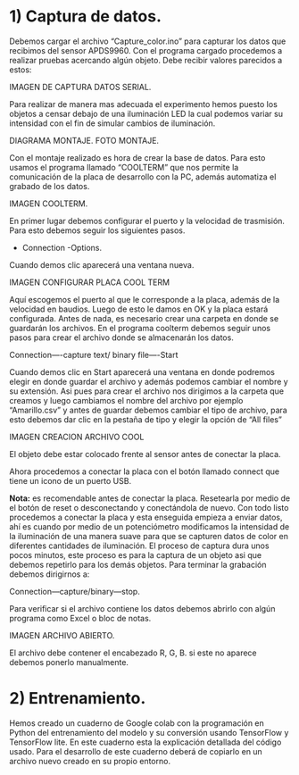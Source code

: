 # 1)	Captura de datos.
Debemos cargar el archivo “Capture_color.ino” para capturar los datos que recibimos del sensor APDS9960.
Con el programa cargado procedemos a realizar pruebas acercando algún objeto. Debe recibir valores parecidos a estos:

IMAGEN DE CAPTURA DATOS SERIAL.

Para realizar de manera mas adecuada el experimento hemos puesto los objetos a censar debajo de una iluminación LED la cual podemos variar su intensidad con el fin de simular cambios de iluminación.

DIAGRAMA MONTAJE.
FOTO MONTAJE.

Con el montaje realizado es hora de crear la base de datos. Para esto usamos el programa llamado “COOLTERM” que nos permite la comunicación de la placa de desarrollo con la PC, además automatiza el grabado de los datos.

IMAGEN COOLTERM.

En primer lugar debemos configurar el puerto y la velocidad de trasmisión. Para esto debemos seguir los siguientes pasos.
 * Connection
            -Options.

Cuando demos clic aparecerá una ventana nueva.

IMAGEN CONFIGURAR PLACA COOL TERM

Aquí escogemos el puerto al que le corresponde a la placa, además de la velocidad en baudios.
Luego de esto le damos en OK y la placa estará configurada.
Antes de nada, es necesario crear una carpeta en donde se guardarán los archivos.
En el programa coolterm debemos seguir unos pasos para crear el archivo donde se almacenarán los datos.

Connection—-capture text/ binary file—-Start

Cuando demos clic en Start aparecerá una ventana en donde podremos elegir en donde guardar el archivo y además podemos cambiar el nombre y su extensión.
Asi pues para crear el archivo nos dirigimos a la carpeta que creamos y luego cambiamos el nombre del archivo por ejemplo “Amarillo.csv” y antes de guardar debemos cambiar el tipo de archivo, para esto debemos dar clic en la pestaña de tipo y elegir la opción de “All files”

IMAGEN CREACION ARCHIVO COOL


El objeto debe estar colocado frente al sensor antes de conectar la placa.

Ahora procedemos a conectar la placa con el botón llamado connect que tiene un icono de un puerto USB.

**Nota:** 
es recomendable antes de conectar la placa. Resetearla por medio de el botón de reset o desconectando y conectándola de nuevo.
Con todo listo procedemos a conectar la placa y esta enseguida empieza a enviar datos, ahí es cuando por medio de un potenciómetro modificamos la intensidad de la iluminación de una manera suave para que se capturen datos de color en diferentes cantidades de iluminación.
El proceso de captura dura unos pocos minutos, este proceso es para la captura de un objeto asi que debemos repetirlo para los demás objetos.
Para terminar la grabación debemos dirigirnos a:

Connection—capture/binary—stop.

Para verificar si el archivo contiene los datos debemos abrirlo con algún programa como Excel o bloc de notas.

IMAGEN ARCHIVO ABIERTO.

El archivo debe contener el encabezado R, G, B. si este no aparece debemos ponerlo manualmente.

# 2)	Entrenamiento.
Hemos creado un cuaderno de Google colab con la programación en Python del entrenamiento del modelo y su conversión usando TensorFlow y TensorFlow lite.
En este cuaderno esta la explicación detallada del código usado.
Para el desarrollo de este cuaderno deberá de copiarlo en un archivo nuevo creado en su propio entorno.

